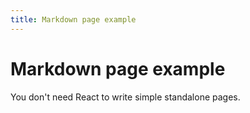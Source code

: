 ```yaml
---
title: Markdown page example
---
```


<head>
  <meta name="robots" content="noindex, nofollow" />
</head>

# Markdown page example

You don't need React to write simple standalone pages.
